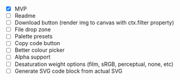 - [x] MVP
- [ ] Readme
- [ ] Download button (render img to canvas with ctx.filter property)
- [ ] File drop zone
- [ ] Palette presets
- [ ] Copy code button
- [ ] Better colour picker
- [ ] Alpha support
- [ ] Desaturation weight options (film, sRGB, perceptual, none, etc)
- [ ] Generate SVG code block from actual SVG
